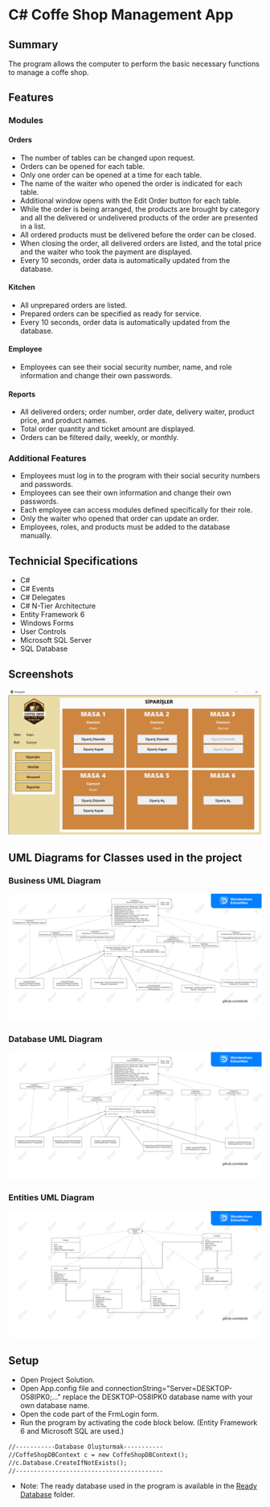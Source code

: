 # C# Coffe Shop Management App


## Summary
The program allows the computer to perform the basic necessary functions to manage a coffe shop.

## Features

### Modules

####  Orders
- The number of tables can be changed upon request.
- Orders can be opened for each table.
- Only one order can be opened at a time for each table.
- The name of the waiter who opened the order is indicated for each table.
- Additional window opens with the Edit Order button for each table.
- While the order is being arranged, the products are brought by category and all the delivered or undelivered products of the order are presented in a list.
- All ordered products must be delivered before the order can be closed.
- When closing the order, all delivered orders are listed, and the total price and the waiter who took the payment are displayed.
- Every 10 seconds, order data is automatically updated from the database.

####  Kitchen
- All unprepared orders are listed.
- Prepared orders can be specified as ready for service.
- Every 10 seconds, order data is automatically updated from the database.

####  Employee
- Employees can see their social security number, name, and role information and change their own passwords.

#### Reports
- All delivered orders; order number, order date, delivery waiter, product price, and product names.
- Total order quantity and ticket amount are displayed.
- Orders can be filtered daily, weekly, or monthly.

### Additional Features
- Employees must log in to the program with their social security numbers and passwords.
- Employees can see their own information and change their own passwords.
- Each employee can access modules defined specifically for their role.
- Only the waiter who opened that order can update an order.
- Employees, roles, and products must be added to the database manually.

## Technicial Specifications
- C#
- C# Events
- C# Delegates
- C# N-Tier Architecture
- Entity Framework 6
- Windows Forms
- User Controls
- Microsoft SQL Server
- SQL Database


## Screenshots
![orders](https://raw.githubusercontent.com/ekiztk/CSharp-Coffe-Shop-Management/main/screenshots/orders.png "orders")

## UML Diagrams for Classes used in the project

### Business UML Diagram
![BusinessUMLDiagram](https://raw.githubusercontent.com/ekiztk/CSharp-Coffe-Shop-Management/main/UMLDiagrams/BusinessUMLDiagram.svg "BusinessUMLDiagram")

### Database UML Diagram
![DatabaseUMLDiagram](https://raw.githubusercontent.com/ekiztk/CSharp-Coffe-Shop-Management/main/UMLDiagrams/DatabaseUMLDiagram.svg "DatabaseUMLDiagram")

### Entities UML Diagram
![EntitiesUMLDiagram](https://raw.githubusercontent.com/ekiztk/CSharp-Coffe-Shop-Management/6f96429105f07ef213c6c95c1a06a5524c6210d8/UMLDiagrams/EntitiesUMLDiagram.svg "EntitiesUMLDiagram")

## Setup
- Open Project Solution.
- Open App.config file and connectionString="Server=DESKTOP-O58IPK0;..." replace the DESKTOP-O58IPK0 database name with your own database name.
- Open the code part of the FrmLogin form.
- Run the program by activating the code block below. (Entity Framework 6 and Microsoft SQL are used.)
```
//-----------Database Oluşturmak-----------
//CoffeShopDBContext c = new CoffeShopDBContext();
//c.Database.CreateIfNotExists();
//-----------------------------------------
```
- Note: The ready database used in the program is available in the [Ready Database](https://github.com/ekiztk/CSharp-Coffe-Shop-Management/tree/main/Ready%20Database) folder.
